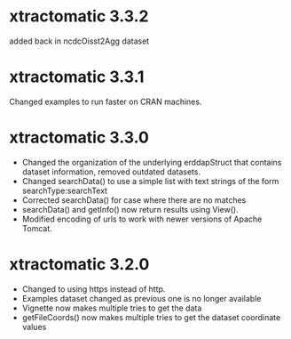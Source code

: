 # xtractomatic 3.3.2

added back in ncdcOisst2Agg dataset

# xtractomatic 3.3.1

Changed examples to run faster on CRAN machines.

# xtractomatic 3.3.0

* Changed the organization of the underlying erddapStruct that contains dataset information, removed outdated datasets.
* Changed searchData() to use a simple list with text strings of the form searchType:searchText
* Corrected searchData() for case where there are no matches
* searchData() and getInfo() now return results using View().
* Modified encoding of urls to work with newer versions of Apache Tomcat.




# xtractomatic 3.2.0

* Changed to using https instead of http.
* Examples dataset changed as previous one is no longer available
* Vignette now makes multiple tries to get the data
* getFileCoords() now makes multiple tries to get the dataset coordinate values

